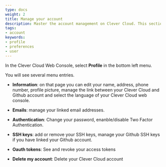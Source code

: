```yaml
---
type: docs
weight: 2
title: Manage your account
description: Master the account management on Clever Cloud. This section covers everything from updating personal information to modifying email,SSH keys or tokens on our PaaS platform.
tags:
- account
keywords:
- profile
- preferences
- user
---
```


In the Clever Cloud Web Console, select **Profile** in the bottom left menu.

You will see several menu entries.

- **Information**: on that page you can edit your name, address, phone number, profile picture, manage the link between your Clever Cloud and Github account and select the language of your Clever Cloud web console.

- **Emails**: manage your linked email addresses.

- **Authentication**: Change your password, enanble/disable Two Factor Authentication.

- **SSH keys**: add or remove your SSH keys, manage your Github SSH keys if you have linked your Github account.

- **Oauth tokens**: See and revoke your access tokens

- **Delete my account**: Delete your Clever Cloud account